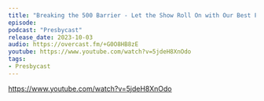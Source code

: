 ```yaml
---
title: "Breaking the 500 Barrier - Let the Show Roll On with Our Best Friends"
episode: 
podcast: "Presbycast"
release_date: 2023-10-03
audio: https://overcast.fm/+G0O8HB8zE
youtube: https://www.youtube.com/watch?v=5jdeH8XnOdo
tags: 
- Presbycast
---
```


https://www.youtube.com/watch?v=5jdeH8XnOdo

